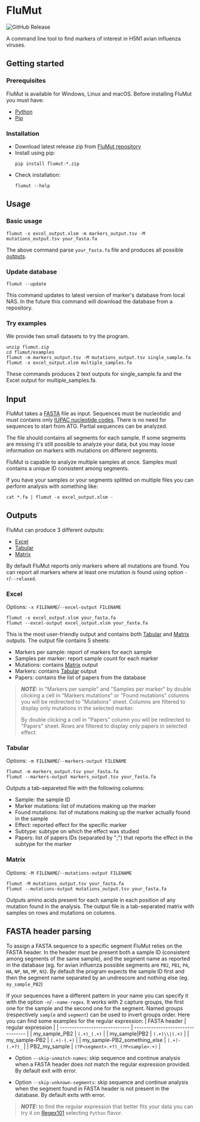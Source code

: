 # FluMut
![GitHub Release](https://img.shields.io/github/v/release/izsvenezie-virology/FluMut)

A command line tool to find markers of interest in H5N1 avian influenza viruses.



## Getting started

### Prerequisites
FluMut is available for Windows, Linux and macOS.
Before installing FluMut you must have:
- [Python](https://www.python.org/downloads/)
- [Pip](https://pypi.org/project/pip/)

### Installation
- Download latest release zip from [FluMut repository](https://gitlab.izsvenezie.it/biv/flumut/mutfinder/-/releases)
- Install using pip:
    ```
    pip install flumut-*.zip
    ```
- Check installation:
    ```
    flumut --help
    ```

## Usage
### Basic usage
```
flumut -x excel_output.xlsm -m markers_output.tsv -M mutations_output.tsv your_fasta.fa
```
The above command parse `your_fasta.fa` file and produces all possible [outputs](#outputs).

### Update database
```
flumut --update
```
This command updates to latest version of marker's database from local NAS.
In the future this command will download the database from a repository.

### Try examples
We provide two small datasets to try the program.

```
unzip flumut.zip
cd flumut/examples
flumut -m markers_output.tsv -M mutations_output.tsv single_sample.fa
flumut -x excel_output.xlsm multiple_samples.fa 
```
These commands produces 2 text outputs for single_sample.fa and the Excel output for multiple_samples.fa.

## Input
FluMut takes a [FASTA](https://en.wikipedia.org/wiki/FASTA_format) file as input.
Sequences must be nucleotidic and must contains only [IUPAC nucleotide codes](https://www.bioinformatics.org/sms/iupac.html).
There is no need for sequences to start from ATG.
Partial sequences can be analyzed.

The file should contains all segments for each sample.
If some segments are missing it's still possible to analyze your data,
but you may loose information on markers with mutations on different segments.

FluMut is capable to analyze multiple samples at once.
Samples must contains a unique ID consistent among segments.

If you have your samples or your segments splitted on multiple files you can perform analysis with something like:
```
cat *.fa | flumut -x excel_output.xlsm -
```

## Outputs
FluMut can produce 3 different outputs:
- [Excel](#excel)
- [Tabular](#tabular)
- [Matrix](#matrix)

By default FluMut reports only markers where all mutations are found.
You can report all markers where at least one mutation is found using option `-r`/`--relaxed`.

### Excel
Options: `-x FILENAME`/`--excel-output FILENAME`
```
flumut -x excel_output.xlsm your_fasta.fa
flumut --excel-output excel_output.xlsm your_fasta.fa
```

This is the most user-friendly output and contains both [Tabular](#tabular) and [Matrix](#matrix) outputs.
The output file contains 5 sheets:
- Markers per sample: report of markers for each sample
- Samples per marker: report sample count for each marker
- Mutations: contains [Matrix](#matrix) output
- Markers: contains [Tabular](#tabular) output
- Papers: contains the list of papers from the database

> **_NOTE:_** in "Markers per sample" and "Samples per marker" by double clicking a cell in "Markers mutations" or "Found mutations" columns you will be redirected to "Mutations" sheet.
> Columns are filtered to display only mutations in the selected marker.
>
> By double clicking a cell in "Papers" column you will be redirected to "Papers" sheet. 
> Rows are filtered to display only papers in selected effect.

### Tabular
Options: `-m FILENAME`/`--markers-output FILENAME`
```
flumut -m markers_output.tsv your_fasta.fa
flumut --markers-output markers_output.tsv your_fasta.fa
```

Outputs a tab-separeted file with the following columns:
- Sample: the sample ID
- Marker mutations: list of mutations making up the marker
- Found mutations: list of mutations making up the marker actually found in the sample
- Effect: reported effect for the specific marker
- Subtype: subtype on which the effect was studied
- Papers: list of papers IDs (separated by ";") that reports the effect in the subtype for the marker

### Matrix
Options: `-M FILENAME`/`--mutations-output FILENAME`
```
flumut -M mutations_output.tsv your_fasta.fa
flumut --mutations-output mutations_output.tsv your_fasta.fa
```

Outputs amino acids present for each sample in each position of any mutation found in the analysis.
The output file is a tab-separated matrix with samples on rows and mutations on columns.

## FASTA header parsing
To assign a FASTA sequence to a specific segment FluMut relies on the FASTA header.
In the header must be present both a sample ID (consistent among segments of the same sample),
and the segment name as reported in the database (eg. for avian influenza possible segments are `PB2`, `PB1`, `PA`, `HA`, `NP`, `NA`, `MP`, `NS`).
By default the program expects the sample ID first and then the segment name separated by an undrescore and nothing else (eg. `my_sample_PB2`)

If your sequences have a different pattern in your name you can specify it with the option `-n`/`--name-regex`.
It works with 2 capture groups, the first one for the sample and the second one for the segment.
Named groups (respectively `sample` and `segment`) can be used to invert groups order.
Here you can find some examples for the regular expression:
| FASTA header                  | regular expression                |
| ----------------------------- | --------------------------------- |
| my_sample_PB2                 | `(.+)_(.+)`                       |
| my_sample\|PB2                | `(.+)\\|(.+)`                     |
| my_sample-PB2                 | `(.+)-(.+)`                       |
| my_sample-PB2_something_else  | `(.+)-(.+?)_`                     |
| PB2_my_sample                 | `(?P<segment>.+?)_(?P<sample>.+)` |


- Option `--skip-unmatch-names`: skip sequence and continue analysis when a FASTA header does not match the regular expression provided. By default exit with error.

- Option `--skip-unknown-segments`: skip sequence and continue analysis when the segment found in FASTA header is not present in the database. By default exits with error. 

> **_NOTE:_** to find the regular expression that better fits your data you can try it on [Regex101](https://regex101.com/) selecting `Python` flavor.
